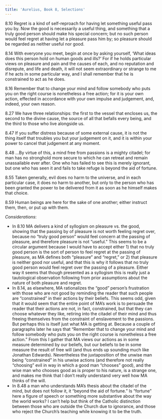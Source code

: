 ```yaml
---
title: 'Aurelius, Book 8, Selections'
---
```


8.10 Regret is a kind of self-reproach for having let something useful pass you by. Now the good is
necessarily a useful thing, and something that a truly good person should make his special concern;
but no such person would feel regret at having let a pleasure pass him by; so pleasure should be
regarded as neither useful nor good.

8.14 With everyone you meet, begin at once by asking yourself, ‘What ideas does this person hold on
human goods and ills?’ For if he holds particular views on pleasure and pain and the causes of each,
and no reputation and disrepute, and life and death, it will not seem extraordinary or strange to me
if he acts in some particular way, and I shall remember that he is constrained to act as he does.

8.16 Remember that to change your mind and follow somebody who puts you on the right course is
nonetheless a free action; for it is your own action, effected in accordance with your own impulse
and judgement, and, indeed, your own reason.

8.27 We have three relationships: the first to the vessel that encloses us, the second to the divine
cause, the source of all that befalls every being, and the third to those who live alongside us.

8.47 If you suffer distress because of some external cause, it is not the thing itself that troubles
you but your judgement on it, and it is within your power to cancel that judgement at any moment.

8.48 …By virtue of this, a mind free from passions is a mighty citadel; for man has no stronghold
more secure to which he can retreat and remain unassailable ever after. One who has failed to see
this is merely ignorant, but one who has seen it and fails to take refuge is beyond the aid of
fortune.

8.55 Taken generally, evil does no harm to the universe, and in each particular case, it does no
harm to another, but only to the person who has been granted the power to be delivered from it as
soon as he himself makes that choice.

8.59 Human beings are here for the sake of one another; either instruct them, then, or put up with
them.

_Considerations_:

-   In 8.10 MA delivers a kind of syllogism on pleasure vs. the good, showing that the passing by of
    pleasure is not worth feeling regret over, because no “truly good person” would feel concern at
    the passing of pleasure, and therefore pleasure is not “useful.” This seems to be a circular
    argument because I would have to accept either 1) that no truly good person is the sort of
    person to feel regret at the passing of pleasure, as MA defines both “pleasure” and “regret,”
    or 2) that pleasure is neither good nor useful, and that this is why it follows that no truly
    good person would feel regret over the passing of a pleasure. Either way it seems that though
    presented as a syllogism this is really just a tautological observation following from prior
    assumptions about the nature of both pleasure and regret.
-   In 8.14, as elsewhere, MA rationalizes the “good” person’s frustration with those who are not
    good by reminding the reader that such people are “constrained” in their actions by their
    beliefs. This seems odd, given that it would seem that the entire point of MA’s work is to
    persuade the reader that their actions are not, in fact, constrained, but that they can choose
    whatever they like, retiring into the citadel of their mind and thus freeing themselves from the
    constraint of enslavement to the passions. But perhaps this is itself just what MA is getting
    at. Because a couple of paragraphs later he says that “Remember that to change your mind and
    follow somebody who puts you on the right course is nonetheless a free action.” From this I
    gather that MA views our actions as in some measure determined by our beliefs, but our beliefs
    to be in some measure the result of free will (and thus ends up sounding much like Jonathan
    Edwards). Nevertheless the juxtaposition of the unwise man being “constrained” in his unwise
    actions (and therefore not really “choosing” evil in way in which a good man “chooses” good),
    and the wise man who chooses good as is proper to his nature, is a strange one, and makes me
    think that I don’t really understand very well how MA thinks of the will.
-   In 8.48 a man who understands MA’s thesis about the citadel of the mind, but does not follow it,
    it “beyond the aid of fortune.” Is “fortune” here a figure of speech or something more
    substantive about the way the world works? I can’t help but think of the Catholic distinction
    between those who are outside the Church due to ignorance, and those who reject the Church’s
    teaching while knowing it to be the truth.
